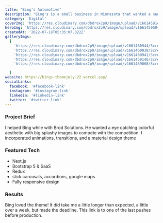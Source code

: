 ```yaml
---
title: "Bing's Automotive"
description: "Bing's is a small business in Minnesota that wanted a new theme to crush the competition"
category: 'Digital'
coverImg: 'https://res.cloudinary.com/dbdrox2p9/image/upload/v1661459146/Screen_Shot_2022-08-25_at_3.25.42_PM_tpuu1u.png'
heroImg: 'https://res.cloudinary.com/dbdrox2p9/image/upload/v1661459604/Screen_Shot_2022-08-25_at_3.33.18_PM_jnj7fj.png'
createdAt: '2022-07-18T05:35:07.322Z'
galleryImgs:
  [
    'https://res.cloudinary.com/dbdrox2p9/image/upload/v1661460944/Screen_Shot_2022-08-25_at_3.54.28_PM_npkdf8.png',
    'https://res.cloudinary.com/dbdrox2p9/image/upload/v1661460938/Screen_Shot_2022-08-25_at_3.55.05_PM_y610od.png',
    'https://res.cloudinary.com/dbdrox2p9/image/upload/v1661460941/Screen_Shot_2022-08-25_at_3.54.38_PM_poikah.png',
    'https://res.cloudinary.com/dbdrox2p9/image/upload/v1661459146/Screen_Shot_2022-08-25_at_3.25.42_PM_tpuu1u.png',
    'https://res.cloudinary.com/dbdrox2p9/image/upload/v1661459068/Screen_Shot_2022-08-25_at_3.24.24_PM_co1uur.png',

  ]
website: https://bings-themejuly-22.vercel.app/
socialLinks:
  facebook: '#facebook-link'
  instagram: '#instagram-link'
  linkedin: '#linkedin-link'
  twitter: '#twitter-link'
---
```


### Project Brief

I helped Bing while with Brod Solutions. He wanted a eye catching colorful aesthetic with big splashy images to compete with the competition. I incorperated animations, transitions, and a material design theme

### Featured Tech


- Next.js
- Bootstrap 5 & SaaS
- Redux
- slick carousals, accordions, google maps
- Fully responsive design

### Results

Bing loved the theme! It did take me a little longer than expected, a little over a week, but made the deadline. This link is to one of the last pushes before production.
